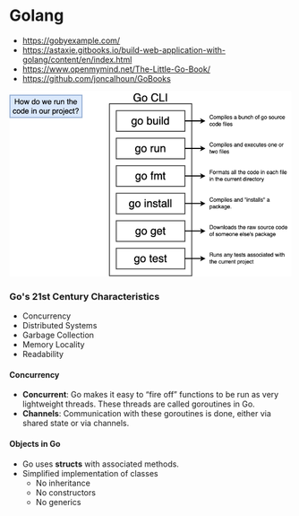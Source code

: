 # Golang

* https://gobyexample.com/
* https://astaxie.gitbooks.io/build-web-application-with-golang/content/en/index.html
* https://www.openmymind.net/The-Little-Go-Book/
* https://github.com/joncalhoun/GoBooks

![](images/go_cli.png)

### Go's 21st Century Characteristics
* Concurrency
* Distributed Systems
* Garbage Collection
* Memory Locality
* Readability

#### Concurrency
* **Concurrent**:
Go makes it easy to “fire off” functions to be run as very lightweight threads. These threads are called goroutines in Go.
* **Channels**: Communication with these goroutines is done, either via shared state or via channels.

#### Objects in Go
* Go uses **structs** with associated methods.
* Simplified implementation of classes
  * No inheritance
  * No constructors
  * No generics
